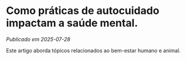 # Como práticas de autocuidado impactam a saúde mental.

*Publicado em 2025-07-28*

Este artigo aborda tópicos relacionados ao bem-estar humano e animal.
